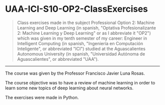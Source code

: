 # UAA-ICI-S10-OP2-ClassExercises

> Class exercises made in the subject Professional Option 2: Machine Learning and Deep Learning (in spanish, "Optativa Profesionalizante 2: Machine Learning y Deep Learning" or as I abbreviate it "OP2") which was given in my tenth semester of my career: Engineer in Intelligent Computing (in spanish, "Ingeniería en Computación Inteligente", or abbreviated "ICI") studied at the Aguascalientes Autonomous University (in spanish, "Universidad Autónoma de Aguascalientes", or abbreviated "UAA").

---

The course was given by the Professor Francisco Javier Luna Rosas.

The course objective was to have a review of machine learning in order to learn some new topics of deep learning about neural networks.

The exercises were made in Python.